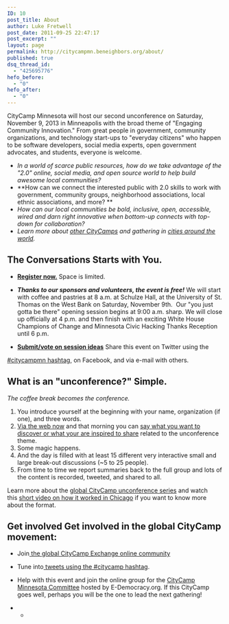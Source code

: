```yaml
---
ID: 10
post_title: About
author: Luke Fretwell
post_date: 2011-09-25 22:47:17
post_excerpt: ""
layout: page
permalink: http://citycampmn.beneighbors.org/about/
published: true
dsq_thread_id:
  - "425695776"
hefo_before:
  - "0"
hefo_after:
  - "0"
---
```

CityCamp Minnesota will host our second unconference on Saturday, November 9, 2013 in Minneapolis with the broad theme of "Engaging Community Innovation." From great people in government, community organizations, and technology start-ups to "everyday citizens" who happen to be software developers, social media experts, open government advocates, and students, everyone is welcome. 
*   *In a world of scarce public resources, how do we take advantage of the "2.0" online, social media, and open source world to help build awesome local communities?*
*   **How can we connect the interested public with 2.0 skills to work with government, community groups, neighborhood associations, local ethnic associations, and more? **
*   *How can our local communities be bold, inclusive, open, accessible, wired and darn right innovative when bottom-up connects with top-down for collaboration?*
*   *Learn more about [other CityCamps][1] and gathering in [cities around the world][2].*

## **The Conversations Starts with You.**

*   **[Register now.][3]** Space is limited.
*   ***Thanks to our sponsors and volunteers, the event is free!*** We will start with coffee and pastries at 8 a.m. at Schulze Hall, at the University of St. Thomas on the West Bank on Saturday, November 9th.  Our "you just gotta be there" opening session begins at 9:00 a.m. sharp. We will close up officially at 4 p.m. and then finish with an exciting White House Champions of Change and Minnesota Civic Hacking Thanks Reception until 6 p.m. 

*   **[Submit/vote on session ideas][4]** Share this event on Twitter using the 

[#citycampmn hashtag][5], on Facebook, and via e-mail with others. 
## **What is an "unconference?"** Simple. 

*The coffee break becomes the conference.* 
1.  You introduce yourself at the beginning with your name, organization (if one), and three words.
2.  [Via the web now][4] and that morning you can [say what you want to discover or what your are inspired to share][4] related to the unconference theme.
3.  Some magic happens.
4.  And the day is filled with at least 15 different very interactive small and large break-out discussions (~5 to 25 people).
5.  From time to time we report summaries back to the full group and lots of the content is recorded, tweeted, and shared to all.

<div>
  Learn more about the <a href="http://citycamp.com">global CityCamp unconference series</a> and watch this <a href="http://www.youtube.com/watch?v=KJ0RNArZWyE">short video on how it worked in Chicago</a> if you want to know more about the format.
</div>

## **Get involved** Get involved in the global CityCamp movement: 

*   Join[ the global CityCamp Exchange online community][6]
*   Tune into[ tweets using the #citycamp hashtag][7].
*   Help with this event and join the online group for the [CityCamp Minnesota Committee][8] hosted by E-Democracy.org. If this CityCamp goes well, perhaps you will be the one to lead the next gathering!     

* *

 [1]: http://citycamp.com
 [2]: http://citycamp.govfresh.com/cities/
 [3]: http://citycampmn2013.eventbrite.com
 [4]: http://citycampmn2013.ideascale.com/
 [5]: http://twitter.com/#%21/search/%23citycampmn
 [6]: http://e-democracy.org/citycamp
 [7]: http://twitter.com/#%21/search/%23citycamp
 [8]: http://forums.e-democracy.org/groups/citycampmn